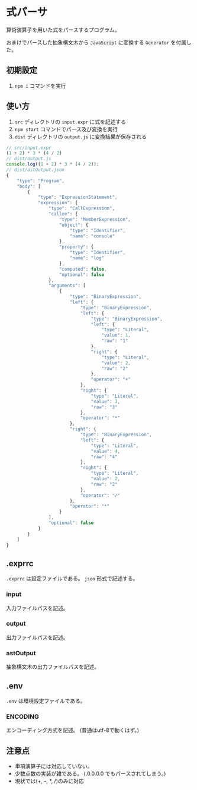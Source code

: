 # 式パーサ
算術演算子を用いた式をパースするプログラム。

おまけでパースした抽象構文木から `JavaScript` に変換する `Generator` を付属した。

## 初期設定
1. `npm i` コマンドを実行

## 使い方
1. `src` ディレクトリの `input.expr` に式を記述する
1. `npm start` コマンドでパース及び変換を実行
1. `dist` ディレクトリの `output.js` に変換結果が保存される

```javascript
// src/input.expr
(1 + 2) * 3 * (4 / 2)
// dist/output.js
console.log((1 + 2) * 3 * (4 / 2));
// dist/astOutput.json
{
    "type": "Program",
    "body": [
        {
            "type": "ExpressionStatement",
            "expression": {
                "type": "CallExpression",
                "callee": {
                    "type": "MemberExpression",
                    "object": {
                        "type": "Identifier",
                        "name": "console"
                    },
                    "property": {
                        "type": "Identifier",
                        "name": "log"
                    },
                    "computed": false,
                    "optional": false
                },
                "arguments": [
                    {
                        "type": "BinaryExpression",
                        "left": {
                            "type": "BinaryExpression",
                            "left": {
                                "type": "BinaryExpression",
                                "left": {
                                    "type": "Literal",
                                    "value": 1,
                                    "raw": "1"
                                },
                                "right": {
                                    "type": "Literal",
                                    "value": 2,
                                    "raw": "2"
                                },
                                "operator": "+"
                            },
                            "right": {
                                "type": "Literal",
                                "value": 3,
                                "raw": "3"
                            },
                            "operator": "*"
                        },
                        "right": {
                            "type": "BinaryExpression",
                            "left": {
                                "type": "Literal",
                                "value": 4,
                                "raw": "4"
                            },
                            "right": {
                                "type": "Literal",
                                "value": 2,
                                "raw": "2"
                            },
                            "operator": "/"
                        },
                        "operator": "*"
                    }
                ],
                "optional": false
            }
        }
    ]
}
```

## .exprrc
`.exprrc` は設定ファイルである。 `json` 形式で記述する。

### input
入力ファイルパスを記述。

### output
出力ファイルパスを記述。

### astOutput
抽象構文木の出力ファイルパスを記述。

## .env
`.env` は環境設定ファイルである。

### ENCODING
エンコーディング方式を記述。 (普通はutf-8で動くはず。)

## 注意点
- 単項演算子には対応していない。
- 少数点数の実装が雑である。 (.0.0.0.0 でもパースされてしまう。)
- 現状では(+, -, *, /)のみに対応
